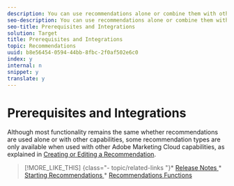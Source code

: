 ```yaml
---
description: You can use recommendations alone or combine them with other features of Adobe Target and the Adobe Marketing Cloud.
seo-description: You can use recommendations alone or combine them with other features of Adobe Target and the Adobe Marketing Cloud.
seo-title: Prerequisites and Integrations
solution: Target
title: Prerequisites and Integrations
topic: Recommendations
uuid: b8e56454-0594-44bb-8fbc-2f0af502e6c0
index: y
internal: n
snippet: y
translate: y
---
```


# Prerequisites and Integrations


Although most functionality remains the same whether recommendations are used alone or with other capabilities, some recommendation types are only available when used with other Adobe Marketing Cloud capabilities, as explained in [ Creating or Editing a Recommendation](../c_rec_mng_recs/c_Setting_Up_and_Deleting_a_Recommendation/t_create_edit_recs/t_create_edit_recs.md#task_07791608B4DB4B3EB0EF981116F4B4E2). 
>[!MORE_LIKE_THIS] {class="- topic/related-links "}* [ Release Notes ](r_whatsnew-recs.md#reference_673C03B5B8AA478F8CA9F88D9D760361)* [ Starting Recommendations ](t_recs_start_recs.md#task_BCD9A79509224A0DBD89C1B50E97B4D5)* [ Recommendations Functions ](r_recommendations_Settings_recs.md#reference_903C30236F0240ACBA453402B119D565)